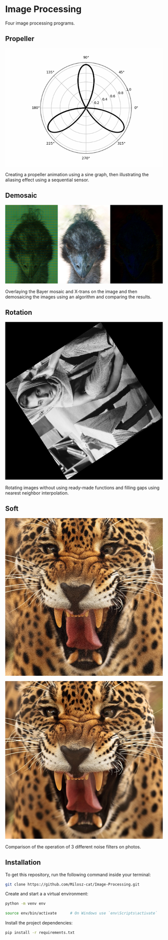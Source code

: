# Image Processing

Four image processing programs.

## Propeller

![App Gif](https://github.com/Milosz-cat/Image-Processing/blob/master/Foto%20and%20gifs/rolling_shutter_3_240_2.gif)

Creating a propeller animation using a sine graph, then illustrating the aliasing effect using a sequential sensor.


## Demosaic

![App Photo](https://github.com/Milosz-cat/Image-Processing/blob/master/Foto%20and%20gifs/Bayer_ALL.bmp)

Overlaying the Bayer mosaic and X-trans on the image and then demosaicing the images using an algorithm and comparing the results.

## Rotation

![App Photo](https://github.com/Milosz-cat/Image-Processing/blob/master/Foto%20and%20gifs/Rotated123.bmp)

Rotating images without using ready-made functions and filling gaps using nearest neighbor interpolation.

## Soft

![App Photo](https://github.com/Milosz-cat/Image-Processing/blob/master/Foto%20and%20gifs/Leopard-with-noise.jpg)

![App Photo](https://github.com/Milosz-cat/Image-Processing/blob/master/Foto%20and%20gifs/Leo_splot_filter.jpg)

Comparison of the operation of 3 different noise filters on photos.




## Installation

To get this repository, run the following command inside your terminal:

```bash
git clone https://github.com/Milosz-cat/Image-Processing.git
```

Create and start a a virtual environment:

```bash
python -m venv env
```

```bash
source env/bin/activate      # On Windows use `env\Scripts\activate`
```   
Install the project dependencies:
```bash
pip install -r requirements.txt
```   
